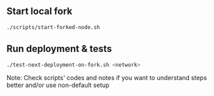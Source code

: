 ## Start local fork

```sh
./scripts/start-forked-node.sh
```

## Run deployment & tests

```sh
./test-next-deployment-on-fork.sh <network>
```

Note: Check scripts' codes and notes if you want to understand steps better and/or use non-default setup
